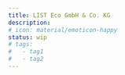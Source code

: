 ```yaml
---
title: LIST Eco GmbH & Co. KG
description:
# icon: material/emoticon-happy
status: wip
# tags:
#   - tag1
#   - tag2
---
```

